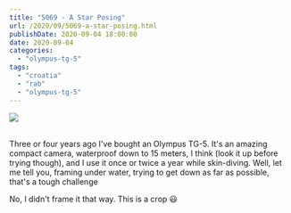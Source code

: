 ```yaml
---
title: "5069 - A Star Posing"
url: /2020/09/5069-a-star-posing.html
publishDate: 2020-09-04 18:00:00
date: 2020-09-04
categories: 
  - "olympus-tg-5"
tags: 
  - "croatia"
  - "rab"
  - "olympus-tg-5"
---
```

<div class="container">
<div class="center"><a target="_blank" href="https://d25zfm9zpd7gm5.cloudfront.net/1200x1200/2018/20180719_103618_lr.jpg"><img class="webfeedsFeaturedVisual" src="https://d25zfm9zpd7gm5.cloudfront.net/0600x0600/2018/20180719_103618_lr.jpg" /></a></div>
</div>
<br />

Three or four years ago I've bought an Olympus TG-5. It's an amazing
compact camera, waterproof down to 15 meters, I think (look it up
before trying though), and I use it once or twice a year while
skin-diving. Well, let me tell you, framing under water, trying to
get down as far as possible, that's a tough challenge
 
No, I didn't frame it that way. This is a crop :smiley: